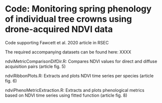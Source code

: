 # Code: Monitoring spring phenology of individual tree crowns using drone-acquired NDVI data

Code supporting Fawcett et al. 2020 article in RSEC

The required accompanying datasets can be found here: XXXX

ndviMetricComparisonDifDir.R: Compares NDVI values for direct and diffuse acquisition pairs (article fig. 5)

ndviRibbonPlots.R: Extracts and plots NDVI time series per species (article fig. 6)

ndviPhenoMetricExtraction.R: Extracts and plots phenological metrics based on NDVI time series using fitted function (article fig. 8)





